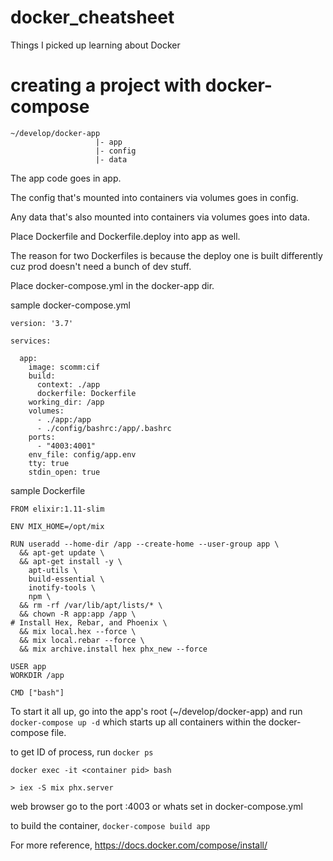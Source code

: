 # docker_cheatsheet
Things I picked up learning about Docker

# creating a project with docker-compose
```
~/develop/docker-app
                   |- app
                   |- config
                   |- data
```

The app code goes in app.

The config that's mounted into containers via volumes goes in config.

Any data that's also mounted into containers via volumes goes into data.

Place Dockerfile and Dockerfile.deploy into app as well.

The reason for two Dockerfiles is because the deploy one is built differently cuz prod doesn't need a bunch of dev stuff.

Place docker-compose.yml in the docker-app dir.

sample docker-compose.yml
```
version: '3.7'

services:

  app:
    image: scomm:cif
    build:
      context: ./app
      dockerfile: Dockerfile
    working_dir: /app
    volumes:
      - ./app:/app
      - ./config/bashrc:/app/.bashrc
    ports:
      - "4003:4001"
    env_file: config/app.env
    tty: true
    stdin_open: true
```
sample Dockerfile
```
FROM elixir:1.11-slim

ENV MIX_HOME=/opt/mix

RUN useradd --home-dir /app --create-home --user-group app \
  && apt-get update \
  && apt-get install -y \
    apt-utils \
    build-essential \
    inotify-tools \
    npm \
  && rm -rf /var/lib/apt/lists/* \
  && chown -R app:app /app \
# Install Hex, Rebar, and Phoenix \
  && mix local.hex --force \
  && mix local.rebar --force \
  && mix archive.install hex phx_new --force

USER app
WORKDIR /app

CMD ["bash"]
```
To start it all up, go into the app's root (~/develop/docker-app) and run `docker-compose up -d` which starts up all containers within the docker-compose file.

to get ID of process, run `docker ps`

`docker exec -it <container pid> bash`

`> iex -S mix phx.server`

web browser go to the port :4003 or whats set in docker-compose.yml

to build the container,
`docker-compose build app`

For more reference,
https://docs.docker.com/compose/install/
  
